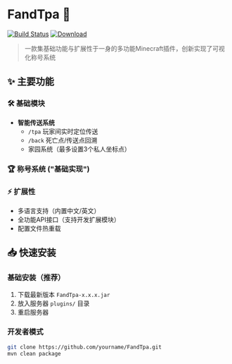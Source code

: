 # FandTpa 🌟
[![Build Status](https://img.shields.io/jenkins/build?jobUrl=https%3A%2F%2Fci.example.com%2Fjob%2FFandTpa)](https://ci.example.com/job/FandTpa)
[![Download](https://img.shields.io/github/downloads/FandMC/FandTpa/total)](https://github.com/FandMC/FandTpa/releases)
> 一款集基础功能与扩展性于一身的多功能Minecraft插件，创新实现了可视化称号系统
## ✨ 主要功能
### 🛠️ 基础模块
- **智能传送系统**
    - `/tpa` 玩家间实时定位传送
    - `/back` 死亡点/传送点回溯
    - 家园系统（最多设置3个私人坐标点）
### 🏆 称号系统 ("基础实现")

### ⚡ 扩展性
- 多语言支持（内置中文/英文）
- 全功能API接口（支持开发扩展模块）
- 配置文件热重载
## 📥 快速安装
### 基础安装（推荐）
1. 下载最新版本 `FandTpa-x.x.x.jar`
2. 放入服务器 `plugins/` 目录
3. 重启服务器
### 开发者模式
```bash
git clone https://github.com/yourname/FandTpa.git
mvn clean package
